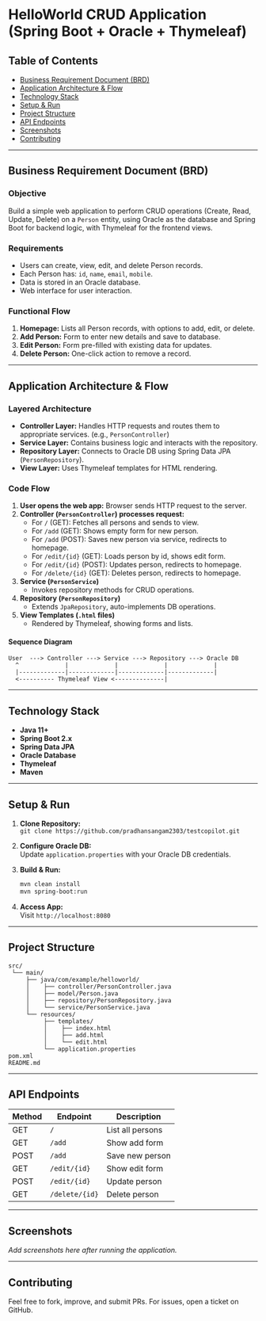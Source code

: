 # HelloWorld CRUD Application (Spring Boot + Oracle + Thymeleaf)

## Table of Contents
- [Business Requirement Document (BRD)](#business-requirement-document-brd)
- [Application Architecture & Flow](#application-architecture--flow)
- [Technology Stack](#technology-stack)
- [Setup & Run](#setup--run)
- [Project Structure](#project-structure)
- [API Endpoints](#api-endpoints)
- [Screenshots](#screenshots)
- [Contributing](#contributing)

---

## Business Requirement Document (BRD)

### Objective
Build a simple web application to perform CRUD operations (Create, Read, Update, Delete) on a `Person` entity, using Oracle as the database and Spring Boot for backend logic, with Thymeleaf for the frontend views.

### Requirements
- Users can create, view, edit, and delete Person records.
- Each Person has: `id`, `name`, `email`, `mobile`.
- Data is stored in an Oracle database.
- Web interface for user interaction.

### Functional Flow
1. **Homepage:** Lists all Person records, with options to add, edit, or delete.
2. **Add Person:** Form to enter new details and save to database.
3. **Edit Person:** Form pre-filled with existing data for updates.
4. **Delete Person:** One-click action to remove a record.

---

## Application Architecture & Flow

### Layered Architecture

- **Controller Layer:** Handles HTTP requests and routes them to appropriate services. (e.g., `PersonController`)
- **Service Layer:** Contains business logic and interacts with the repository.
- **Repository Layer:** Connects to Oracle DB using Spring Data JPA (`PersonRepository`).
- **View Layer:** Uses Thymeleaf templates for HTML rendering.

### Code Flow

1. **User opens the web app:** Browser sends HTTP request to the server.
2. **Controller (`PersonController`) processes request:**  
   - For `/` (GET): Fetches all persons and sends to view.
   - For `/add` (GET): Shows empty form for new person.
   - For `/add` (POST): Saves new person via service, redirects to homepage.
   - For `/edit/{id}` (GET): Loads person by id, shows edit form.
   - For `/edit/{id}` (POST): Updates person, redirects to homepage.
   - For `/delete/{id}` (GET): Deletes person, redirects to homepage.
3. **Service (`PersonService`)**  
   - Invokes repository methods for CRUD operations.
4. **Repository (`PersonRepository`)**  
   - Extends `JpaRepository`, auto-implements DB operations.
5. **View Templates (`.html` files)**  
   - Rendered by Thymeleaf, showing forms and lists.

#### Sequence Diagram

```
User  ---> Controller ---> Service ---> Repository ---> Oracle DB
  ^             |             |             |             |
  |-------------|-------------|-------------|-------------|
  <---------- Thymeleaf View <--------------|
```

---

## Technology Stack

- **Java 11+**
- **Spring Boot 2.x**
- **Spring Data JPA**
- **Oracle Database**
- **Thymeleaf**
- **Maven**

---

## Setup & Run

1. **Clone Repository:**  
   `git clone https://github.com/pradhansangam2303/testcopilot.git`

2. **Configure Oracle DB:**  
   Update `application.properties` with your Oracle DB credentials.

3. **Build & Run:**  
   ```bash
   mvn clean install
   mvn spring-boot:run
   ```

4. **Access App:**  
   Visit `http://localhost:8080`

---

## Project Structure

```
src/
 └── main/
     ├── java/com/example/helloworld/
     │    ├── controller/PersonController.java
     │    ├── model/Person.java
     │    ├── repository/PersonRepository.java
     │    └── service/PersonService.java
     └── resources/
          ├── templates/
          │    ├── index.html
          │    ├── add.html
          │    └── edit.html
          └── application.properties
pom.xml
README.md
```

---

## API Endpoints

| Method | Endpoint         | Description          |
|--------|------------------|---------------------|
| GET    | `/`              | List all persons    |
| GET    | `/add`           | Show add form       |
| POST   | `/add`           | Save new person     |
| GET    | `/edit/{id}`     | Show edit form      |
| POST   | `/edit/{id}`     | Update person       |
| GET    | `/delete/{id}`   | Delete person       |

---

## Screenshots

*Add screenshots here after running the application.*

---

## Contributing

Feel free to fork, improve, and submit PRs. For issues, open a ticket on GitHub.
